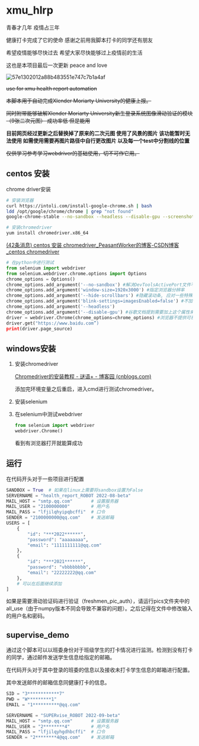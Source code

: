 # xmu_hlrp

青春才几年 疫情占三年

健康打卡完成了它的使命 感谢之前用我脚本打卡的同学还有朋友

希望疫情能够尽快过去 希望大家尽快能够过上疫情前的生活

这也是本项目最后一次更新 peace and love

![57e1302012a88b483551e747c7b1a4af](https://user-images.githubusercontent.com/53749904/206694860-f42d8592-2b37-49c5-911e-ed016f3bff9a.jpg)




~~use for xmu health report automation~~



~~本脚本用于自动完成Xlender Moriarty University的健康上报。~~

~~同时附带能够破解Xlender Moriarty University新生登录系统图像滑动验证的模块（9张二次元图） 成功率低 但是能用~~

**目前网页经过更新之后替换掉了原来的二次元图 使用了风景的图片 该功能暂时无法使用 如需使用需要再图片路径中自行更改图片 以及每一个test中分割线的位置**

~~仅供学习参考学习webdriver的基础使用，切不可作它用。~~


## centos 安装

chrome driver安装

```bash
# 安装浏览器
curl https://intoli.com/install-google-chrome.sh | bash
ldd /opt/google/chrome/chrome | grep "not found"
google-chrome-stable --no-sandbox --headless --disable-gpu --screenshot https://www.baidu.com

# 安装chromedriver
yum install chromedriver.x86_64
```

[(42条消息) centos 安装 chromedriver_PeasantWorker的博客-CSDN博客_centos chromedriver](https://blog.csdn.net/qq_44193969/article/details/123901407)

```python
# 在python中进行测试
from selenium import webdriver
from selenium.webdriver.chrome.options import Options
chrome_options = Options()
chrome_options.add_argument('--no-sandbox') #解决DevToolsActivePort文件不存在的报错
chrome_options.add_argument('window-size=1920x3000') #指定浏览器分辨率
chrome_options.add_argument('--hide-scrollbars') #隐藏滚动条, 应对一些特殊页面
chrome_options.add_argument('blink-settings=imagesEnabled=false') #不加载图片, 提升速度
chrome_options.add_argument('--headless')
chrome_options.add_argument('--disable-gpu') #谷歌文档提到需要加上这个属性来规避bug
driver = webdriver.Chrome(chrome_options=chrome_options) #浏览器不提供可视化页面. linux下如果系统不支持可视化不加这条会启动失败
driver.get("https://www.baidu.com”)
print(driver.page_source)
```





## windows安装

1. 安装chromedriver

   [Chromedriver的安装教程 - 谜语+ - 博客园 (cnblogs.com)](https://www.cnblogs.com/022414ls/p/15171863.html)

   添加完环境变量之后重启，进入cmd进行测试chromedriver。

2. 安装selenium

3. 在selenium中测试webdriver

   ```python
   from selenium import webdriver
   webdriver.Chrome()
   ```

   看到有浏览器打开就能算成功	



## 运行

在代码开头对于一些项目进行配置

```python
SANDBOX = True	# 如果在linux上需要将sandbox设置为False
SERVERNAME = "health_report_ROBOT 2022-08-beta"
MAIL_HOST = "smtp.qq.com"       # 设置服务器
MAIL_USER = "2100000000"        # 用户名
MAIL_PASS = "lfjilqhyipqbcffi"  # 口令
SENDER = "2100000000@qq.com"    # 发送邮箱
USERS = [
    {
        "id": "***2022******",
        "password": "aaaaaaaa",
        "email": "1111111111@qq.com"
    },
    {
        "id": "***2021******",
        "password": "vbbbbbbbb",
        "email": "22222222@qq.com"
    },
    # 可以在后面继续添加
]
```

如果是需要滑动验证码进行验证（freshmen_pic_auth），请运行pics文件夹中的all_use（由于numpy版本不同会导致不兼容的问题）。之后记得在文件中修改输入的用户名和密码。



## supervise_demo

通过这个脚本可以以班委身份对于班级学生的打卡情况进行监测。检测到没有打卡的同学，通过邮件发送学生信息给指定的邮箱。

在代码开头对于其中登录的班委的信息以及接收未打卡学生信息的邮箱进行配置。

其中发送邮件的邮箱信息同健康打卡的信息。

```python
SID = "3************7"
PWD = "W*********1"
EMAIL = "1**********@qq.com"

SERVERNAME = "SUPERvise_ROBOT 2022-09-beta"
MAIL_HOST = "smtp.qq.com"       # 设置服务器
MAIL_USER = "2********4"        # 用户名
MAIL_PASS = "lfjilqyhgdhbcffi"  # 口令
SENDER = "2********4@qq.com"    # 发送邮箱
```


